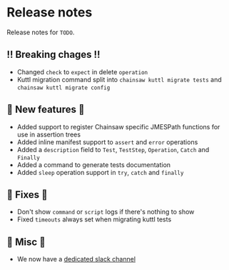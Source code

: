 # Release notes

Release notes for `TODO`.

<!--

## :sparkles: UI changes :sparkles:

## :star: Examples :star:

## :boat: Tutorials :boat:

## :books: Docs :books:
-->

## :bangbang: Breaking chages :bangbang:

- Changed `check` to `expect` in delete `operation`
- Kuttl migration command split into `chainsaw kuttl migrate tests` and `chainsaw kuttl migrate config`

## :dizzy: New features :dizzy:

- Added support to register Chainsaw specific JMESPath functions for use in assertion trees
- Added inline manifest support to `assert` and `error` operations
- Added a `description` field to `Test`, `TestStep`, `Operation`, `Catch` and `Finally`
- Added a command to generate tests documentation
- Added `sleep` operation support in `try`, `catch` and `finally`

## :wrench: Fixes :wrench:

- Don't show `command` or `script` logs if there's nothing to show
- Fixed `timeouts` always set when migrating kuttl tests

## :guitar: Misc :guitar:

- We now have a [dedicated slack channel](https://kubernetes.slack.com/archives/C067LUFL43U)
